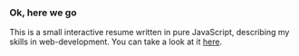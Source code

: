 ### Ok, here we go

This is a small interactive resume written in pure JavaScript, describing my skills in web-development. You can take a look at it [here](https://rookhive.github.io/cv).
